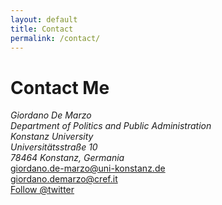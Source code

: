 ```yaml
---
layout: default
title: Contact
permalink: /contact/
---
```


<div class="contact-container">
  <h1>Contact Me</h1>
  <address>
    Giordano De Marzo<br>
    Department of Politics and Public Administration<br>
    Konstanz University<br>
    Universitätsstraße 10<br>
    78464 Konstanz, Germania
  </address>
  <div class="email-container">
    <i class="fas fa-envelope email-icon"></i>
    <a href="mailto:giordano.de-marzo@uni-konstanz.de">giordano.de-marzo@uni-konstanz.de</a><br>
    <i class="fas fa-envelope email-icon"></i>
    <a href="mailto:giordano.demarzo@cref.it">giordano.demarzo@cref.it</a>
  </div>
  <a href="https://twitter.com/GiordanoMarzo" class="twitter-follow-button" data-show-count="false">Follow @twitter</a><script async src="https://platform.twitter.com/widgets.js" charset="utf-8"></script>
</div>

